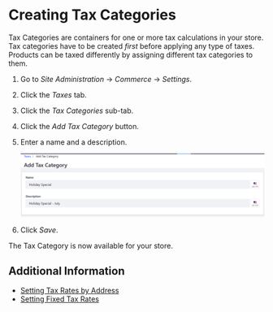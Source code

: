 # Creating Tax Categories

Tax Categories are containers for one or more tax calculations in your store. Tax categories have to be created _first_ before applying any type of taxes.  Products can be taxed differently by assigning different tax categories to them.

1. Go to _Site Administration_ → _Commerce_ → _Settings_.
1. Click the _Taxes_ tab.
1. Click the _Tax Categories_ sub-tab.
1. Click the _Add Tax Category_ button.
1. Enter a name and a description.

    ![Adding a tax category](./creating-tax-categories/images/01.png)

1. Click _Save_.

The Tax Category is now available for your store.

## Additional Information

* [Setting Tax Rates by Address](../operations/setting-tax-rate-by-address.md)
* [Setting Fixed Tax Rates](../setting-tax-rate-by-fixed-rate/README.md)
